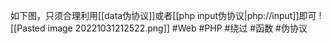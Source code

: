 如下图，只须合理利用[[data伪协议]]或者[[php input伪协议|php://input]]即可
![[Pasted image 20221031212522.png]]
#Web #PHP #绕过 #函数 #伪协议